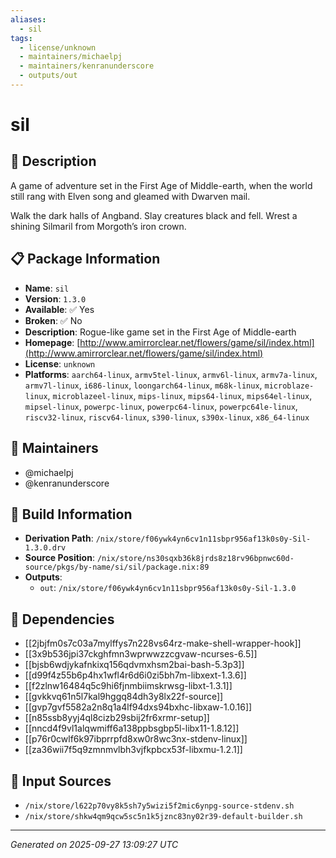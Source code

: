 ```yaml
---
aliases:
  - sil
tags:
  - license/unknown
  - maintainers/michaelpj
  - maintainers/kenranunderscore
  - outputs/out
---
```


# sil

## 📝 Description

A game of adventure set in the First Age of Middle-earth, when the world still
rang with Elven song and gleamed with Dwarven mail.

Walk the dark halls of Angband.  Slay creatures black and fell.  Wrest a shining
Silmaril from Morgoth’s iron crown.


## 📋 Package Information

- **Name**: `sil`
- **Version**: `1.3.0`
- **Available**: ✅ Yes
- **Broken**: ✅ No
- **Description**: Rogue-like game set in the First Age of Middle-earth
- **Homepage**: [http://www.amirrorclear.net/flowers/game/sil/index.html](http://www.amirrorclear.net/flowers/game/sil/index.html)
- **License**: `unknown`
- **Platforms**: `aarch64-linux`, `armv5tel-linux`, `armv6l-linux`, `armv7a-linux`, `armv7l-linux`, `i686-linux`, `loongarch64-linux`, `m68k-linux`, `microblaze-linux`, `microblazeel-linux`, `mips-linux`, `mips64-linux`, `mips64el-linux`, `mipsel-linux`, `powerpc-linux`, `powerpc64-linux`, `powerpc64le-linux`, `riscv32-linux`, `riscv64-linux`, `s390-linux`, `s390x-linux`, `x86_64-linux`
## 👥 Maintainers

- @michaelpj
- @kenranunderscore


## 🔧 Build Information

- **Derivation Path**: `/nix/store/f06ywk4yn6cv1n11sbpr956af13k0s0y-Sil-1.3.0.drv`
- **Source Position**: `/nix/store/ns30sqxb36k8jrds8z18rv96bpnwc60d-source/pkgs/by-name/si/sil/package.nix:89`
- **Outputs**:
  - `out`:  `/nix/store/f06ywk4yn6cv1n11sbpr956af13k0s0y-Sil-1.3.0`

## 🔗 Dependencies

- [[2jbjfm0s7c03a7mylffys7n228vs64rz-make-shell-wrapper-hook]]
- [[3x9b536jpi37ckghfmn3wprwwzzcgvaw-ncurses-6.5]]
- [[bjsb6wdjykafnkixq156qdvmxhsm2bai-bash-5.3p3]]
- [[d99f4z55b6p4hx1wfl4r6d6i0zi5bh7m-libxext-1.3.6]]
- [[f2zlnw16484q5c9hi6fjnmbiimskrwsg-libxt-1.3.1]]
- [[gvkkvq61n5l7kal9hggq84dh3y8lx22f-source]]
- [[gvp7gvf5582a2n8q1a4lf94dxs94bxhc-libxaw-1.0.16]]
- [[n85ssb8yyj4ql8cizb29sbij2fr6xrmr-setup]]
- [[nncd4f9vl1alqwmiff6a138ppbsgbp5l-libx11-1.8.12]]
- [[p76r0cwlf6k97ibprrpfd8xw0r8wc3nx-stdenv-linux]]
- [[za36wii7f5q9zmnmvlbh3vjfkpbcx53f-libxmu-1.2.1]]

## 📁 Input Sources

- `/nix/store/l622p70vy8k5sh7y5wizi5f2mic6ynpg-source-stdenv.sh`
- `/nix/store/shkw4qm9qcw5sc5n1k5jznc83ny02r39-default-builder.sh`

---
*Generated on 2025-09-27 13:09:27 UTC*
